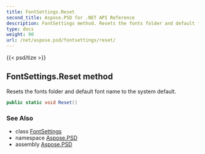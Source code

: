 ```yaml
---
title: FontSettings.Reset
second_title: Aspose.PSD for .NET API Reference
description: FontSettings method. Resets the fonts folder and default font name to the system default
type: docs
weight: 90
url: /net/aspose.psd/fontsettings/reset/
---
```

{{< psd/tize >}}
## FontSettings.Reset method

Resets the fonts folder and default font name to the system default.

```csharp
public static void Reset()
```

### See Also

* class [FontSettings](../)
* namespace [Aspose.PSD](../../../aspose.psd/)
* assembly [Aspose.PSD](../../../)


